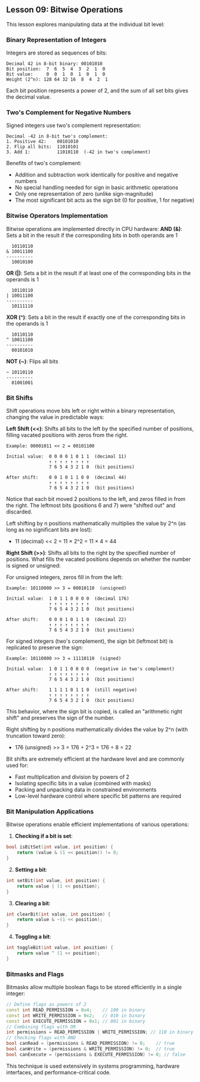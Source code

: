 ## Lesson 09: Bitwise Operations
This lesson explores manipulating data at the individual bit level:

### Binary Representation of Integers
Integers are stored as sequences of bits:
```
Decimal 42 in 8-bit binary: 00101010
Bit position:  7  6  5  4  3  2  1  0
Bit value:     0  0  1  0  1  0  1  0
Weight (2^n): 128 64 32 16  8  4  2  1
```
Each bit position represents a power of 2, and the sum of all set bits gives the decimal value.

### Two's Complement for Negative Numbers
Signed integers use two's complement representation:
```
Decimal -42 in 8-bit two's complement:
1. Positive 42:    00101010
2. Flip all bits:  11010101
3. Add 1:          11010110  (-42 in two's complement)
```
Benefits of two's complement:
- Addition and subtraction work identically for positive and negative numbers
- No special handling needed for sign in basic arithmetic operations
- Only one representation of zero (unlike sign-magnitude)
- The most significant bit acts as the sign bit (0 for positive, 1 for negative)

### Bitwise Operators Implementation
Bitwise operations are implemented directly in CPU hardware:
**AND (&)**: Sets a bit in the result if the corresponding bits in both operands are 1
```
  10110110
& 10011100
----------
  10010100
```
**OR (|)**: Sets a bit in the result if at least one of the corresponding bits in the operands is 1
```
  10110110
| 10011100
----------
  10111110
```
**XOR (^)**: Sets a bit in the result if exactly one of the corresponding bits in the operands is 1
```
  10110110
^ 10011100
----------
  00101010
```
**NOT (~)**: Flips all bits
```
~ 10110110
----------
  01001001
```

### Bit Shifts
Shift operations move bits left or right within a binary representation, changing the value in predictable ways:

**Left Shift (<<)**: Shifts all bits to the left by the specified number of positions, filling vacated positions with zeros from the right.
```
Example: 00001011 << 2 = 00101100

Initial value:  0 0 0 0 1 0 1 1  (decimal 11)
                ↑ ↑ ↑ ↑ ↑ ↑ ↑ ↑
                7 6 5 4 3 2 1 0  (bit positions)

After shift:    0 0 1 0 1 1 0 0  (decimal 44)
                ↑ ↑ ↑ ↑ ↑ ↑ ↑ ↑
                7 6 5 4 3 2 1 0  (bit positions)
```
Notice that each bit moved 2 positions to the left, and zeros filled in from the right. The leftmost bits (positions 6 and 7) were "shifted out" and discarded.

Left shifting by n positions mathematically multiplies the value by 2^n (as long as no significant bits are lost):
- 11 (decimal) << 2 = 11 × 2^2 = 11 × 4 = 44

**Right Shift (>>)**: Shifts all bits to the right by the specified number of positions. What fills the vacated positions depends on whether the number is signed or unsigned:

For unsigned integers, zeros fill in from the left:
```
Example: 10110000 >> 3 = 00010110  (unsigned)

Initial value:  1 0 1 1 0 0 0 0  (decimal 176)
                ↑ ↑ ↑ ↑ ↑ ↑ ↑ ↑
                7 6 5 4 3 2 1 0  (bit positions)

After shift:    0 0 0 1 0 1 1 0  (decimal 22)
                ↑ ↑ ↑ ↑ ↑ ↑ ↑ ↑
                7 6 5 4 3 2 1 0  (bit positions)
```

For signed integers (two's complement), the sign bit (leftmost bit) is replicated to preserve the sign:
```
Example: 10110000 >> 3 = 11110110  (signed)

Initial value:  1 0 1 1 0 0 0 0  (negative in two's complement)
                ↑ ↑ ↑ ↑ ↑ ↑ ↑ ↑
                7 6 5 4 3 2 1 0  (bit positions)

After shift:    1 1 1 1 0 1 1 0  (still negative)
                ↑ ↑ ↑ ↑ ↑ ↑ ↑ ↑
                7 6 5 4 3 2 1 0  (bit positions)
```

This behavior, where the sign bit is copied, is called an "arithmetic right shift" and preserves the sign of the number.

Right shifting by n positions mathematically divides the value by 2^n (with truncation toward zero):
- 176 (unsigned) >> 3 = 176 ÷ 2^3 = 176 ÷ 8 = 22

Bit shifts are extremely efficient at the hardware level and are commonly used for:
- Fast multiplication and division by powers of 2
- Isolating specific bits in a value (combined with masks)
- Packing and unpacking data in constrained environments
- Low-level hardware control where specific bit patterns are required

### Bit Manipulation Applications
Bitwise operations enable efficient implementations of various operations:
1. **Checking if a bit is set**:
```cpp
bool isBitSet(int value, int position) {
    return (value & (1 << position)) != 0;
}
```
2. **Setting a bit**:
```cpp
int setBit(int value, int position) {
    return value | (1 << position);
}
```
3. **Clearing a bit**:
```cpp
int clearBit(int value, int position) {
    return value & ~(1 << position);
}
```
4. **Toggling a bit**:
```cpp
int toggleBit(int value, int position) {
    return value ^ (1 << position);
}
```

### Bitmasks and Flags
Bitmasks allow multiple boolean flags to be stored efficiently in a single integer:
```cpp
// Define flags as powers of 2
const int READ_PERMISSION = 0x4;    // 100 in binary
const int WRITE_PERMISSION = 0x2;   // 010 in binary
const int EXECUTE_PERMISSION = 0x1; // 001 in binary
// Combining flags with OR
int permissions = READ_PERMISSION | WRITE_PERMISSION; // 110 in binary
// Checking flags with AND
bool canRead = (permissions & READ_PERMISSION) != 0;    // true
bool canWrite = (permissions & WRITE_PERMISSION) != 0;  // true
bool canExecute = (permissions & EXECUTE_PERMISSION) != 0; // false
```
This technique is used extensively in systems programming, hardware interfaces, and performance-critical code.
